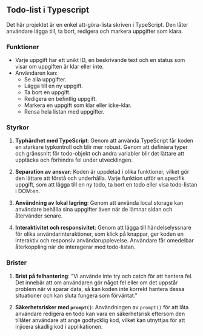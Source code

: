 ## Todo-list i Typescript

Det här projektet är en enkel att-göra-lista skriven i TypeScript. Den låter användare lägga till, ta bort, redigera och markera uppgifter som klara.

### Funktioner

- Varje uppgift har ett unikt ID, en beskrivande text och en status som visar om uppgiften är klar eller inte.
- Användaren kan:
  - Se alla uppgifter.
  - Lägga till en ny uppgift.
  - Ta bort en uppgift.
  - Redigera en befintlig uppgift.
  - Markera en uppgift som klar eller icke-klar.
  - Rensa hela listan med uppgifter.

### Styrkor

1. **Typhårdhet med TypeScript**: Genom att använda TypeScript får koden en starkare typkontroll och blir mer robust. Genom att definiera typer och gränssnitt för todo-objekt och andra variabler blir det lättare att upptäcka och förhindra fel under utvecklingen.

2. **Separation av ansvar**: Koden är uppdelad i olika funktioner, vilket gör den lättare att förstå och underhålla. Varje funktion utför en specifik uppgift, som att lägga till en ny todo, ta bort en todo eller visa todo-listan i DOM:en.

3. **Användning av lokal lagring**: Genom att använda local storage kan användare behålla sina uppgifter även när de lämnar sidan och återvänder senare.
 
4. **Interaktivitet och responsivitet**: Genom att lägga till händelselyssnare för olika användarinteraktioner, som klick på knappar, ger koden en interaktiv och responsiv användarupplevelse. Användare får omedelbar återkoppling när de interagerar med todo-listan.

### Brister

1. **Brist på felhantering**: "Vi använde inte try och catch för att hantera fel. Det innebär att om användaren gör något fel eller om det uppstår problem när vi sparar data, så kan koden inte korrekt hantera dessa situationer och kan sluta fungera som förväntat."

2. **Säkerhetsrisker med `prompt()`**: Användningen av `prompt()` för att låta användare redigera en todo kan vara en säkerhetsrisk eftersom den tillåter användare att ange godtycklig kod, vilket kan utnyttjas för att injicera skadlig kod i applikationen.




